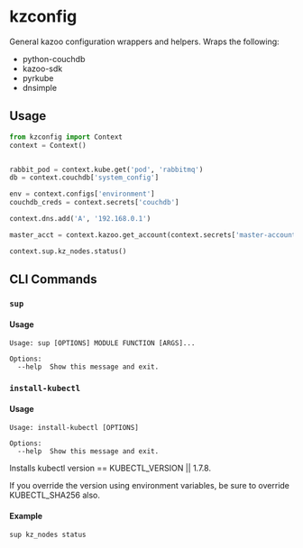 # kzconfig

General kazoo configuration wrappers and helpers.  Wraps the following:
* python-couchdb
* kazoo-sdk
* pyrkube
* dnsimple


## Usage
```python
from kzconfig import Context
context = Context()


rabbit_pod = context.kube.get('pod', 'rabbitmq')
db = context.couchdb['system_config']

env = context.configs['environment']
couchdb_creds = context.secrets['couchdb']

context.dns.add('A', '192.168.0.1')

master_acct = context.kazoo.get_account(context.secrets['master-account'])

context.sup.kz_nodes.status()
```


## CLI Commands
### `sup`

#### Usage
```
Usage: sup [OPTIONS] MODULE FUNCTION [ARGS]...

Options:
  --help  Show this message and exit.
```

### `install-kubectl`

#### Usage
```
Usage: install-kubectl [OPTIONS]

Options:
  --help  Show this message and exit.
```

Installs kubectl version == KUBECTL_VERSION || 1.7.8.

If you override the version using environment variables, be sure to override KUBECTL_SHA256 also.


#### Example

```
sup kz_nodes status
```
